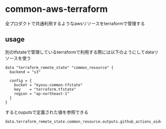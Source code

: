 # common-aws-terraform

全プロダクトで共通利用するようなawsリソースをterraformで管理する

## usage

別のtfstateで管理しているterraformで利用する際には以下のようにしてdataリソースを使う

```
data "terraform_remote_state" "common_resource" {
  backend = "s3"

  config = {
    bucket = "kyosu-common-tfstate"
    key    = "terraform.tfstate"
    region = "ap-northeast-1"
  }
}
```

するとouputsで定義された値を参照できる

```
data.terraform_remote_state.common_resource.outputs.github_actions_oidc_arn
```
